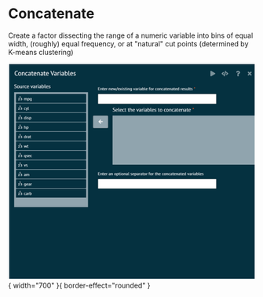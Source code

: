# Concatenate
Create a factor dissecting the range of a numeric variable into bins of equal width, (roughly) equal frequency, or at "natural" cut points (determined by K-means clustering)

![Concatenate](screenshots/Concatenate.png){ width="700" }{ border-effect="rounded" }